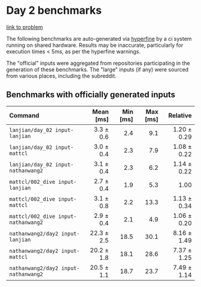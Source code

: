 # Day 2 benchmarks

[link to problem](http://adventofcode.com/2021/day/2)

The following benchmarks are auto-generated via [hyperfine](https://github.com/sharkdp/hyperfine) by a ci system running on shared hardware. Results may be inaccurate, particularly for execution times < 5ms, as per the hyperfine warnings.

The "official" inputs were aggregated from repositories participating in the generation of these benchmarks. The "large" inputs (if any) were sourced from various places, including the subreddit.

## Benchmarks with officially generated inputs
| Command | Mean [ms] | Min [ms] | Max [ms] | Relative |
|:---|---:|---:|---:|---:|
| `lanjian/day_02 input-lanjian` | 3.3 ± 0.6 | 2.4 | 9.1 | 1.20 ± 0.29 |
| `lanjian/day_02 input-mattcl` | 3.0 ± 0.4 | 2.3 | 7.9 | 1.08 ± 0.22 |
| `lanjian/day_02 input-nathanwang2` | 3.1 ± 0.4 | 2.3 | 6.2 | 1.14 ± 0.22 |
| `mattcl/002_dive input-lanjian` | 2.7 ± 0.4 | 1.9 | 5.3 | 1.00 |
| `mattcl/002_dive input-mattcl` | 3.1 ± 0.8 | 2.2 | 13.3 | 1.13 ± 0.34 |
| `mattcl/002_dive input-nathanwang2` | 2.9 ± 0.4 | 2.1 | 4.9 | 1.06 ± 0.20 |
| `nathanwang2/day2 input-lanjian` | 22.3 ± 2.5 | 18.5 | 30.1 | 8.16 ± 1.49 |
| `nathanwang2/day2 input-mattcl` | 20.2 ± 1.8 | 18.1 | 28.6 | 7.37 ± 1.25 |
| `nathanwang2/day2 input-nathanwang2` | 20.5 ± 1.1 | 18.7 | 23.7 | 7.49 ± 1.14 |
